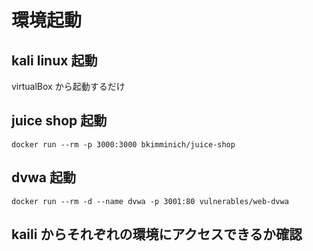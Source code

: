 # 環境起動

## kali linux 起動

 virtualBox から起動するだけ

## juice shop 起動

```
docker run --rm -p 3000:3000 bkimminich/juice-shop
```

## dvwa 起動

```
docker run --rm -d --name dvwa -p 3001:80 vulnerables/web-dvwa
```

## kaili からそれぞれの環境にアクセスできるか確認

